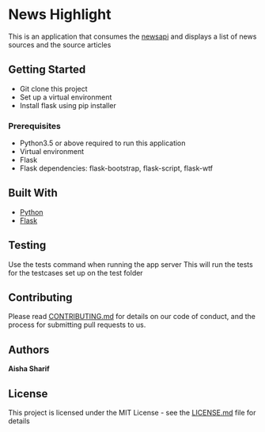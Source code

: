 # News Highlight

This is an application that consumes the [newsapi](http://newsapi.org) and displays a list of news sources and the source articles

## Getting Started

- Git clone this project
- Set up a virtual environment
- Install flask using pip installer


### Prerequisites

- Python3.5 or above required to run this application
- Virtual environment
- Flask
- Flask dependencies: flask-bootstrap, flask-script, flask-wtf


## Built With

* [Python](http://www.python.org) 
* [Flask](http://flask.pocoo.org/docs/0.12/)


## Testing
Use the tests command when running the app server
This will run the tests for the testcases set up on the test folder

## Contributing

Please read [CONTRIBUTING.md](https://gist.github.com/PurpleBooth/b24679402957c63ec426) for details on our code of conduct, and the process for submitting pull requests to us.

## Authors

 **Aisha Sharif** 

## License

This project is licensed under the MIT License - see the [LICENSE.md](LICENSE.md) file for details
